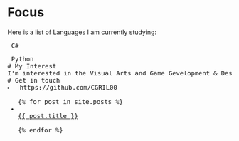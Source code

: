 # Focus
Here is a list of Languages I am currently studying:
<pre> C#
<pre> Python
# My Interest
I'm interested in the Visual Arts and Game Gevelopment & Design!
# Get in touch
<li> https://github.com/CGRIL00
<ul>
{% for post in site.posts %}
<li>
<a href="{{ post.url }}">{{ post.title }}</a>
</li>
{% endfor %}
</ul>
